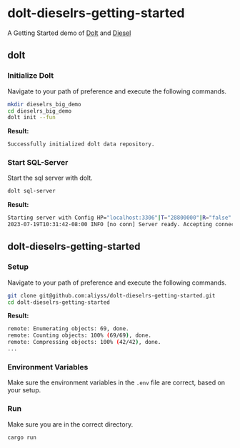 # dolt-dieselrs-getting-started

A Getting Started demo of [Dolt](https://www.doltdb.com) and [Diesel](https://github.com/diesel-rs/diesel)

## dolt

### Initialize Dolt
Navigate to your path of preference and execute the following commands.

```sh
mkdir dieselrs_big_demo
cd dieselrs_big_demo 
dolt init --fun
```

**Result:**
```sh
Successfully initialized dolt data repository.
```

### Start SQL-Server
Start the sql server with dolt.

```sh
dolt sql-server
```

**Result:**
```sh
Starting server with Config HP="localhost:3306"|T="28800000"|R="false"|L="info"|S="/tmp/mysql.sock"
2023-07-19T10:31:42-08:00 INFO [no conn] Server ready. Accepting connections. {}
```

## dolt-dieselrs-getting-started

### Setup
Navigate to your path of preference and execute the following commands.

```sh
git clone git@github.com:aliyss/dolt-dieselrs-getting-started.git
cd dolt-dieselrs-getting-started
```

**Result:**
```sh
remote: Enumerating objects: 69, done.
remote: Counting objects: 100% (69/69), done.
remote: Compressing objects: 100% (42/42), done.
...
```

### Environment Variables
Make sure the environment variables in the ``.env`` file are correct, based on your setup.

### Run
Make sure you are in the correct directory.

```sh
cargo run
```

